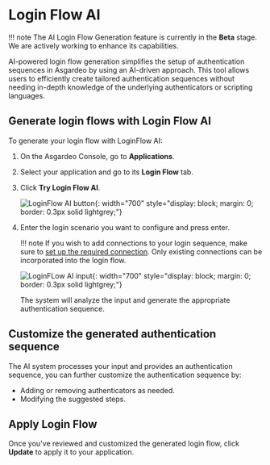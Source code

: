 # Login Flow AI

!!! note
    The AI Login Flow Generation feature is currently in the **Beta** stage. We are actively working to enhance its capabilities.

AI-powered login flow generation simplifies the setup of authentication sequences in Asgardeo by using an AI-driven approach. This tool allows users to efficiently create tailored authentication sequences without needing in-depth knowledge of the underlying authenticators or scripting languages.

## Generate login flows with Login Flow AI

To generate your login flow with LoginFlow AI:

1. On the Asgardeo Console, go to **Applications**.

2. Select your application and go to its **Login Flow** tab.

3. Click **Try Login Flow AI**.

    ![LoginFlow AI button]({{base_path}}/assets/img/guides/ai-loginflow-try.png){: width="700" style="display: block; margin: 0; border: 0.3px solid lightgrey;"}

4. Enter the login scenario you want to configure and press enter.

    !!! note
        If you wish to add connections to your login sequence, make sure to [set up the required connection]({{base_path}}/guides/authentication/#manage-connections). Only existing connections can be incorporated into the login flow.

    ![LoginFLow AI input]({{base_path}}/assets/img/guides//ai-loginflow-input.png){: width="700" style="display: block; margin: 0; border: 0.3px solid lightgrey;"}

    The system will analyze the input and generate the appropriate authentication sequence.

## Customize the generated authentication sequence

The AI system processes your input and provides an authentication sequence, you can further customize the authentication sequence by:

- Adding or removing authenticators as needed.
- Modifying the suggested steps.

## Apply Login Flow

Once you've reviewed and customized the generated login flow, click **Update** to apply it to your application.
